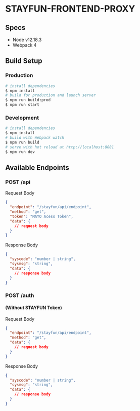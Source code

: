 # STAYFUN-FRONTEND-PROXY

## Specs

- Node v12.18.3
- Webpack 4

## Build Setup

### Production

```bash
# install dependencies
$ npm install
# build for production and launch server
$ npm run build:prod
$ npm run start
```

### Development

```bash
# install dependencies
$ npm install
# build with Webpack watch
$ npm run build
# serve with hot reload at http://localhost:8081
$ npm run dev
```

## Available Endpoints

### POST /api

Request Body

```json
{
  "endpoint": "/stayfun/api/endpoint",
  "method": "get",
  "token": "MAYO Acess Token",
  "data": {
    // request body
  }
}
```

Response Body

```json
{
  "syscode": "number | string",
  "sysmsg": "string",
  "data": {
    // response body
  }
}
```

### POST /auth

#### (Without STAYFUN Token)

Request Body

```json
{
  "endpoint": "/stayfun/api/endpoint",
  "method": "get",
  "data": {
    // request body
  }
}
```

Response Body

```json
{
  "syscode": "number | string",
  "sysmsg": "string",
  "data": {
    // response body
  }
}
```
